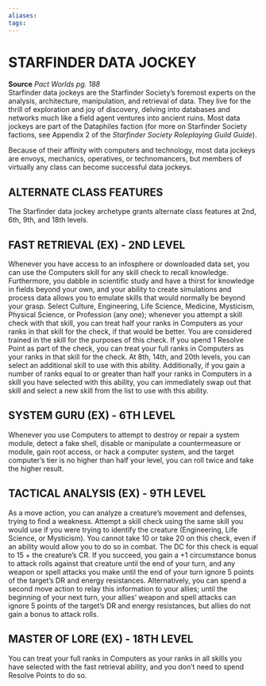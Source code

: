 ```yaml
---
aliases: 
tags: 
---
```

# STARFINDER DATA JOCKEY

**Source** _Pact Worlds pg. 188_  
Starfinder data jockeys are the Starfinder Society’s foremost experts on the analysis, architecture, manipulation, and retrieval of data. They live for the thrill of exploration and joy of discovery, delving into databases and networks much like a field agent ventures into ancient ruins. Most data jockeys are part of the Dataphiles faction (for more on Starfinder Society factions, see Appendix 2 of the _Starfinder Society Roleplaying Guild Guide_).

Because of their affinity with computers and technology, most data jockeys are envoys, mechanics, operatives, or technomancers, but members of virtually any class can become successful data jockeys.

## ALTERNATE CLASS FEATURES

The Starfinder data jockey archetype grants alternate class features at 2nd, 6th, 9th, and 18th levels.  

## FAST RETRIEVAL (EX) - 2ND LEVEL

Whenever you have access to an infosphere or downloaded data set, you can use the Computers skill for any skill check to recall knowledge. Furthermore, you dabble in scientific study and have a thirst for knowledge in fields beyond your own, and your ability to create simulations and process data allows you to emulate skills that would normally be beyond your grasp. Select Culture, Engineering, Life Science, Medicine, Mysticism, Physical Science, or Profession (any one); whenever you attempt a skill check with that skill, you can treat half your ranks in Computers as your ranks in that skill for the check, if that would be better. You are considered trained in the skill for the purposes of this check. If you spend 1 Resolve Point as part of the check, you can treat your full ranks in Computers as your ranks in that skill for the check. At 8th, 14th, and 20th levels, you can select an additional skill to use with this ability. Additionally, if you gain a number of ranks equal to or greater than half your ranks in Computers in a skill you have selected with this ability, you can immediately swap out that skill and select a new skill from the list to use with this ability.  

## SYSTEM GURU (EX) - 6TH LEVEL

Whenever you use Computers to attempt to destroy or repair a system module, detect a fake shell, disable or manipulate a countermeasure or module, gain root access, or hack a computer system, and the target computer’s tier is no higher than half your level, you can roll twice and take the higher result.  

## TACTICAL ANALYSIS (EX) - 9TH LEVEL

As a move action, you can analyze a creature’s movement and defenses, trying to find a weakness. Attempt a skill check using the same skill you would use if you were trying to identify the creature (Engineering, Life Science, or Mysticism). You cannot take 10 or take 20 on this check, even if an ability would allow you to do so in combat. The DC for this check is equal to 15 + the creature’s CR. If you succeed, you gain a +1 circumstance bonus to attack rolls against that creature until the end of your turn, and any weapon or spell attacks you make until the end of your turn ignore 5 points of the target’s DR and energy resistances. Alternatively, you can spend a second move action to relay this information to your allies; until the beginning of your next turn, your allies’ weapon and spell attacks can ignore 5 points of the target’s DR and energy resistances, but allies do not gain a bonus to attack rolls.  

## MASTER OF LORE (EX) - 18TH LEVEL

You can treat your full ranks in Computers as your ranks in all skills you have selected with the fast retrieval ability, and you don’t need to spend Resolve Points to do so.